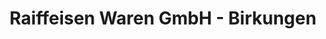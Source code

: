 ---
title: "Raiffeisen Waren GmbH - Birkungen"
url: /leinefelde-worbis/raiffeisen-waren-gmbh-birkungen/
shop: Baumarkt
---
